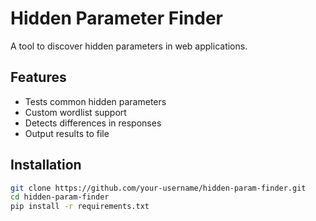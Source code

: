 # Hidden Parameter Finder

A tool to discover hidden parameters in web applications.

## Features
- Tests common hidden parameters
- Custom wordlist support
- Detects differences in responses
- Output results to file

## Installation
```bash
git clone https://github.com/your-username/hidden-param-finder.git
cd hidden-param-finder
pip install -r requirements.txt
